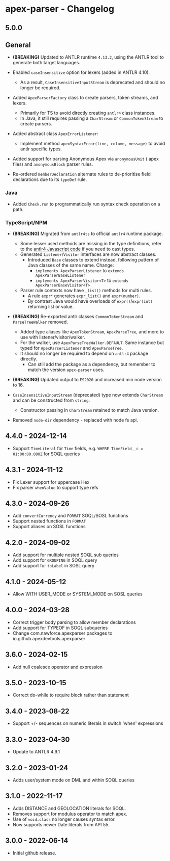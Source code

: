 # apex-parser - Changelog

## 5.0.0

## General

- **(BREAKING)** Updated to ANTLR runtime `4.13.2`, using the ANTLR tool to generate both target languages.

- Enabled `caseInsensitive` option for lexers (added in ANTLR 4.10).
  - As a result, `CaseInsensitiveInputStream` is deprecated and should no longer be required.

- Added `ApexParserFactory` class to create parsers, token streams, and lexers.
  - Primarily for TS to avoid directly creating `antlr4` class instances.
  - In Java, it still requires passing a `CharStream` or `CommonTokenStream` to create parsers.

- Added abstract class `ApexErrorListener`:
  - Implement method `apexSyntaxError(line, column, message)` to avoid antlr specific types.

- Added support for parsing Anonymous Apex via `anonymousUnit` (.apex files) and `anonymousBlock` parser rules.

- Re-ordered `memberDeclaration` alternate rules to de-prioritise field declarations due to its `typeDef` rule.

### Java

- Added `Check.run` to programmatically run syntax check operation on a path.

### TypeScript/NPM

- **(BREAKING)** Migrated from `antlr4ts` to official `antlr4` runtime package.
  - Some lesser used methods are missing in the type definitions, refer to the [antlr4 Javascript code](https://github.com/antlr/antlr4/tree/dev/runtime/JavaScript/src/antlr4) if you need to cast types.
  - Generated `Listener`/`Visitor` interfaces are now abstract classes.
    - Introduced `Base` classes to extend instead, following pattern of Java classes of the same name. Change:
      - `implements ApexParserListener` to `extends ApexParserBaseListener`
      - `implements ApexParserVisitor<T>` to `extends ApexParserBaseVisitor<T>`
  - Parser rule contexts now have `_list()` methods for multi rules.
    - A rule `expr*` generates `expr_list()` and `expr(number)`.
    - By contrast Java would have overloads of `expr()`/`expr(int)` returning list or value.

- **(BREAKING)** Re-exported antlr classes `CommonTokenStream` and `ParseTreeWalker` removed.
  - Added type aliases like `ApexTokenStream`, `ApexParseTree`, and more to use with listener/visitor/walker.
  - For the walker, use `ApexParseTreeWalker.DEFAULT`. Same instance but typed for `ApexParserListener` and `ApexParseTree`.
  - It should no longer be required to depend on `antlr4` package directly.
    - Can still add the package as a dependency, but remember to match the version `apex-parser` uses.

- **(BREAKING)** Updated output to `ES2020` and increased min node version to 16.

- `CaseInsensitiveInputStream` (deprecated) type now extends `CharStream` and can be constructed from `string`.
  - Constructor passing in `CharStream` retained to match Java version.

- Removed `node-dir` dependency - replaced with node fs api.

## 4.4.0 - 2024-12-14

- Support `TimeLiteral` for `Time` fields, e.g. `WHERE TimeField__c = 01:00:00.000Z` for SOQL queries

## 4.3.1 - 2024-11-12

- Fix Lexer support for uppercase Hex
- Fix parser `whenValue` to support type refs

## 4.3.0 - 2024-09-26

- Add `convertCurrency` and `FORMAT` SOQL/SOSL functions
- Support nested functions in `FORMAT`
- Support aliases on SOSL functions

## 4.2.0 - 2024-09-02

- Add support for multiple nested SOQL sub queries
- Add support for `GROUPING` in SOQL query
- Add support for `toLabel` in SOSL query

## 4.1.0 - 2024-05-12

- Allow WITH USER_MODE or SYSTEM_MODE on SOSL queries

## 4.0.0 - 2024-03-28

- Correct trigger body parsing to allow member declarations
- Add support for TYPEOF in SOQL subqueries
- Change com.nawforce.apexparser packages to io.github.apexdevtools.apexparser

## 3.6.0 - 2024-02-15

- Add null coalesce operator and expression

## 3.5.0 - 2023-10-15

- Correct do-while to require block rather than statement

## 3.4.0 - 2023-08-22

- Support +/- sequences on numeric literals in switch 'when' expressions

## 3.3.0 - 2023-04-30

- Update to ANTLR 4.9.1

## 3.2.0 - 2023-01-24

- Adds user/system mode on DML and within SOQL queries

## 3.1.0 - 2022-11-17

- Adds DISTANCE and GEOLOCATION literals for SOQL.
- Removes support for modulus operator to match apex.
- Use of `void.class` no longer causes syntax error.
- Now supports newer Date literals from API 55.

## 3.0.0 - 2022-06-14

- Initial github release.
